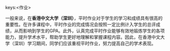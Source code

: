 keys:<作业>


一般来说，在**香港中文大学（深圳）**，平时作业对于学生的学习和成绩具有很高的重要性。在许多课程中，平时作业的完成情况会按照一定比例计入学生的总评成绩，从而影响到学生的GPA。此外，认真完成平时作业能够有效地锻炼学生的各项能力，提升学术水平，帮助学生更好地理解和掌握课程内容。因此，在香港中文大学（深圳）学习期间，同学们应该重视平时作业，努力提高自己的学术表现。